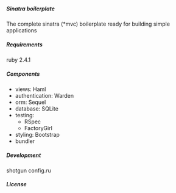 ##### Sinatra boilerplate

The complete sinatra (*mvc) boilerplate ready for building simple applications

##### Requirements

ruby 2.4.1

##### Components

- views: Haml
- authentication: Warden
- orm: Sequel
- database: SQLite
- testing:
  - RSpec
  - FactoryGirl
- styling: Bootstrap
- bundler

##### Development

shotgun config.ru

##### License
